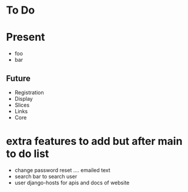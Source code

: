 # To Do

# Present

-   foo
-   bar

## Future

-   Registration
-   Display
-   Slices
-   Links
-   Core

# extra features to add but after main to do list

-   change password reset .... emailed text
-   search bar to search user
-   user django-hosts for apis and docs of website

